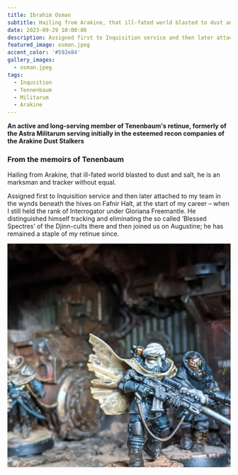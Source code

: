 ```yaml
---
title: Ibrahim Osman
subtitle: Hailing from Arakine, that ill-fated world blasted to dust and salt, he is an marksman and tracker without equal.
date: 2023-09-29 10:00:00
description: Assigned first to Inquisition service and then later attached to my team in the wynds beneath the hives on Fafnir Halt, at the start of my career – when I still held the rank of Interrogator…
featured_image: osman.jpeg
accent_color: '#592e84'
gallery_images:
  - osman.jpeg
tags:
  - Inqusition
  - Tennenbaum
  - Militarum
  - Arakine
---
```


**An active and long-serving member of Tenenbaum's retinue, formerly of the Astra Militarum serving initially in the esteemed recon companies of the Arakine Dust Stalkers**

### From the memoirs of Tenenbaum
Hailing from Arakine, that ill-fated world blasted to dust and salt, he is an marksman and tracker without equal.

Assigned first to Inquisition service and then later attached to my team in the wynds beneath the hives on Fafnir Halt, at the start of my career – when I still held the rank of Interrogator under Gloriana Freemantle. He distinguished himself tracking and eliminating the so called ‘Blessed Spectres’ of the Djinn-cults there and then joined us on Augustine; he has remained a staple of my retinue since.

![](/images/studies/osman2.jpeg)